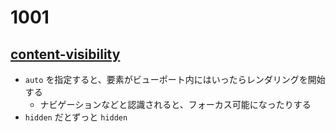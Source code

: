 # 1001

## [content-visibility](https://developer.mozilla.org/ja/docs/Web/CSS/content-visibility)

- `auto` を指定すると、要素がビューポート内にはいったらレンダリングを開始する
  - ナビゲーションなどと認識されると、フォーカス可能になったりする
- `hidden` だとずっと `hidden`
